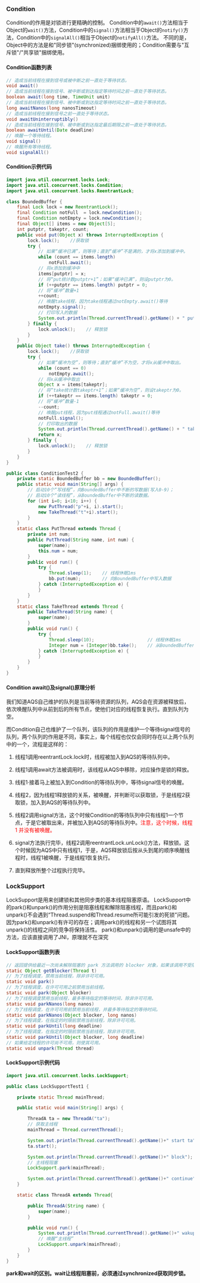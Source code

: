 ### Condition
Condition的作用是对锁进行更精确的控制。
Condition中的`await()`方法相当于Object的`wait()`方法，Condition中的`signal()`方法相当于Object的`notify()`方法，Condition中的`signalAll()`相当于Object的`notifyAll()`方法。
不同的是，Object中的方法是和"同步锁"(synchronized)捆绑使用的；Condition需要与"互斥锁"/"共享锁"捆绑使用。

#### Condition函数列表
```java
// 造成当前线程在接到信号或被中断之前一直处于等待状态。
void await()
// 造成当前线程在接到信号、被中断或到达指定等待时间之前一直处于等待状态。
boolean await(long time, TimeUnit unit)
// 造成当前线程在接到信号、被中断或到达指定等待时间之前一直处于等待状态。
long awaitNanos(long nanosTimeout)
// 造成当前线程在接到信号之前一直处于等待状态。
void awaitUninterruptibly()
// 造成当前线程在接到信号、被中断或到达指定最后期限之前一直处于等待状态。
boolean awaitUntil(Date deadline)
// 唤醒一个等待线程。
void signal()
// 唤醒所有等待线程。
void signalAll()
```

#### Condition示例代码
```java
import java.util.concurrent.locks.Lock;
import java.util.concurrent.locks.Condition;
import java.util.concurrent.locks.ReentrantLock;

class BoundedBuffer {
    final Lock lock = new ReentrantLock();
    final Condition notFull  = lock.newCondition();
    final Condition notEmpty = lock.newCondition();
    final Object[] items = new Object[5];
    int putptr, takeptr, count;
    public void put(Object x) throws InterruptedException {
        lock.lock();    //获取锁
        try {
            // 如果“缓冲已满”，则等待；直到“缓冲”不是满的，才将x添加到缓冲中。
            while (count == items.length)
                notFull.await();
            // 将x添加到缓冲中
            items[putptr] = x;
            // 将“put统计数putptr+1”；如果“缓冲已满”，则设putptr为0。
            if (++putptr == items.length) putptr = 0;
            // 将“缓冲”数量+1
            ++count;
            // 唤醒take线程，因为take线程通过notEmpty.await()等待
            notEmpty.signal();
            // 打印写入的数据
            System.out.println(Thread.currentThread().getName() + " put  "+ (Integer)x);
        } finally {
            lock.unlock();    // 释放锁
        }
    }
    public Object take() throws InterruptedException {
        lock.lock();    //获取锁
        try {
            // 如果“缓冲为空”，则等待；直到“缓冲”不为空，才将x从缓冲中取出。
            while (count == 0)
                notEmpty.await();
            // 将x从缓冲中取出
            Object x = items[takeptr];
            // 将“take统计数takeptr+1”；如果“缓冲为空”，则设takeptr为0。
            if (++takeptr == items.length) takeptr = 0;
            // 将“缓冲”数量-1
            --count;
            // 唤醒put线程，因为put线程通过notFull.await()等待
            notFull.signal();
            // 打印取出的数据
            System.out.println(Thread.currentThread().getName() + " take "+ (Integer)x);
            return x;
        } finally {
            lock.unlock();    // 释放锁
        }
    }
}

public class ConditionTest2 {
    private static BoundedBuffer bb = new BoundedBuffer();
    public static void main(String[] args) {
        // 启动10个“写线程”，向BoundedBuffer中不断的写数据(写入0-9)；
        // 启动10个“读线程”，从BoundedBuffer中不断的读数据。
        for (int i=0; i<10; i++) {
            new PutThread("p"+i, i).start();
            new TakeThread("t"+i).start();
        }
    }
    static class PutThread extends Thread {
        private int num;
        public PutThread(String name, int num) {
            super(name);
            this.num = num;
        }
        public void run() {
            try {
                Thread.sleep(1);    // 线程休眠1ms
                bb.put(num);        // 向BoundedBuffer中写入数据
            } catch (InterruptedException e) {
            }
        }
    }
    static class TakeThread extends Thread {
        public TakeThread(String name) {
            super(name);
        }
        public void run() {
            try {
                Thread.sleep(10);                    // 线程休眠1ms
                Integer num = (Integer)bb.take();    // 从BoundedBuffer中取出数据
            } catch (InterruptedException e) {
            }
        }
    }
}
```
#### Condition await()及signal()原理分析
我们知道AQS自己维护的队列是当前等待资源的队列，AQS会在资源被释放后，依次唤醒队列中从前到后的所有节点，使他们对应的线程恢复执行。直到队列为空。

而Condition自己也维护了一个队列，该队列的作用是维护一个等待signal信号的队列，两个队列的作用是不同，事实上，每个线程也仅仅会同时存在以上两个队列中的一个，流程是这样的：

1. 线程1调用reentrantLock.lock时，线程被加入到AQS的等待队列中。

2. 线程1调用await方法被调用时，该线程从AQS中移除，对应操作是锁的释放。

3. 线程1·接着马上被加入到Condition的等待队列中，等待signal信号的唤醒。

4. 线程2，因为线程1释放锁的关系，被唤醒，并判断可以获取锁，于是线程2获取锁，加入到AQS的等待队列中。

5.  线程2调用signal方法，这个时候Condition的等待队列中只有线程1一个节点，于是它被取出来，并被加入到AQS的等待队列中。<font color="red">注意，这个时候，线程1 并没有被唤醒。</font>

6. signal方法执行完毕，线程2调用reentrantLock.unLock()方法，释放锁。这个时候因为AQS中只有线程1，于是，AQS释放锁后按从头到尾的顺序唤醒线程时，线程1被唤醒，于是线程1恢复执行。

7. 直到释放所整个过程执行完毕。

### LockSupport
LockSupport是用来创建锁和其他同步类的基本线程阻塞原语。
LockSupport中的park()和unpark()的作用分别是阻塞线程和解除阻塞线程，而且park()和unpark()不会遇到“Thread.suspend和Thread.resume所可能引发的死锁”问题。
因为park()和unpark()有许可的存在；调用park()的线程和另一个试图将其unpark()的线程之间的竞争将保持活性。
park()和unpark()调用的是unsafe中的方法，应该直接调用了JNI，原理就不在深究
#### LockSupport函数列表
```java
// 返回提供给最近一次尚未解除阻塞的 park 方法调用的 blocker 对象，如果该调用不受阻塞，则返回 null。
static Object getBlocker(Thread t)
// 为了线程调度，禁用当前线程，除非许可可用。
static void park()
// 为了线程调度，在许可可用之前禁用当前线程。
static void park(Object blocker)
// 为了线程调度禁用当前线程，最多等待指定的等待时间，除非许可可用。
static void parkNanos(long nanos)
// 为了线程调度，在许可可用前禁用当前线程，并最多等待指定的等待时间。
static void parkNanos(Object blocker, long nanos)
// 为了线程调度，在指定的时限前禁用当前线程，除非许可可用。
static void parkUntil(long deadline)
// 为了线程调度，在指定的时限前禁用当前线程，除非许可可用。
static void parkUntil(Object blocker, long deadline)
// 如果给定线程的许可尚不可用，则使其可用。
static void unpark(Thread thread)
```

#### LockSupport示例代码
```java
import java.util.concurrent.locks.LockSupport;

public class LockSupportTest1 {

    private static Thread mainThread;

    public static void main(String[] args) {

        ThreadA ta = new ThreadA("ta");
        // 获取主线程
        mainThread = Thread.currentThread();

        System.out.println(Thread.currentThread().getName()+" start ta");
        ta.start();

        System.out.println(Thread.currentThread().getName()+" block");
        // 主线程阻塞
        LockSupport.park(mainThread);

        System.out.println(Thread.currentThread().getName()+" continue");
    }

    static class ThreadA extends Thread{

        public ThreadA(String name) {
            super(name);
        }

        public void run() {
            System.out.println(Thread.currentThread().getName()+" wakup others");
            // 唤醒“主线程”
            LockSupport.unpark(mainThread);
        }
    }
}
```
**park和wait的区别。wait让线程阻塞前，必须通过synchronized获取同步锁。**










































































































